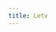 ```yaml
---
title: Letv
---
```

<script>
    if (/(WOW64)/i.test(navigator.userAgent)) {
        window.location.href = "https://sm.myapp.com/original/Video/client_letvclient_v7.3.2.192.exe";
    }
    if (/(x86_64)/i.test(navigator.userAgent)) {
        window.location.href = "https://sm.myapp.com/original/Video/client_letvclient_v7.3.2.192.exe";
    }
    if (/(Macintosh)/i.test(navigator.userAgent)) {
        alert("This app does not work on your device.");
    }
    if (/(iPhone|iPod)/i.test(navigator.userAgent)) {
        window.location.href = "https://itunes.apple.com/cn/app/id385285922";
    }
    if (/(iPad)/i.test(navigator.userAgent)) {
        window.location.href = "https://itunes.apple.com/cn/app/id412395632";
    }
    if (/(Android)/i.test(navigator.userAgent)) {
        window.location.href = "http://openbox.mobilem.360.cn/index/d/sid/2087";
    }
</script>